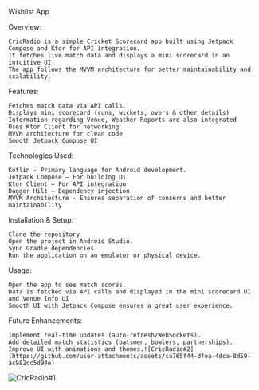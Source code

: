 Wishlist App

Overview:

    CricRadio is a simple Cricket Scorecard app built using Jetpack Compose and Ktor for API integration. 
    It fetches live match data and displays a mini scorecard in an intuitive UI. 
    The app follows the MVVM architecture for better maintainability and scalability.

Features:

    Fetches match data via API calls.
    Displays mini scorecard (runs, wickets, overs & other details)
    Information regarding Venue, Weather Reports are also integrated
    Uses Ktor Client for networking
    MVVM architecture for clean code
    Smooth Jetpack Compose UI

Technologies Used:

    Kotlin - Primary language for Android development.
    Jetpack Compose – For building UI
    Ktor Client – For API integration
    Dagger Hilt – Dependency injection
    MVVM Architecture - Ensures separation of concerns and better maintainability

Installation & Setup:

    Clone the repository
    Open the project in Android Studio.
    Sync Gradle dependencies.
    Run the application on an emulator or physical device.

Usage:

    Open the app to see match scores.
    Data is fetched via API calls and displayed in the mini scorecard UI and Venue Info UI
    Smooth UI with Jetpack Compose ensures a great user experience.

Future Enhancements:

    Implement real-time updates (auto-refresh/WebSockets).
    Add detailed match statistics (batsmen, bowlers, partnerships).
    Improve UI with animations and themes.![CricRadio#2](https://github.com/user-attachments/assets/ca765f44-dfea-4dca-8d59-ac982cc5d94e)
![CricRadio#1](https://github.com/user-attachments/assets/5052130f-0d30-4276-9cc5-73b16a7b1fac)



